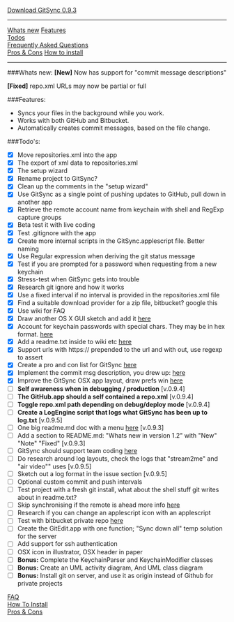 [Download GitSync 0.9.3](https://github.com/eonist/GitSync/releases/download/0.9.3/GitSync.app.zip) 

---

[Whats new](https://github.com/eonist/GitSync#whats-new) 
[Features](https://github.com/eonist/GitSync#features)  
[Todos](https://github.com/eonist/GitSync#todos)  
[Frequently Asked Questions](https://github.com/eonist/GitSync#Frequently-Asked-Questions)  
[Pros & Cons](https://github.com/eonist/GitSync#Pros-&-Cons) 
[How to install](https://github.com/eonist/GitSync#How-to-install) 

---

###Whats new:
**[New]**
Now has support for "commit message descriptions"

**[Fixed]**
repo.xml URLs may now be partial or full

###Features:
- Syncs your files in the background while you work. 
- Works with both GitHub and Bitbucket. 
- Automatically creates commit messages, based on the file change.

###Todo's:
- [x] Move repositories.xml into the app
- [x] The export of xml data to repositories.xml
- [x] The setup wizard
- [x] Rename project to GitSync?
- [x] Clean up the comments in the "setup wizard"
- [x] Use GitSync as a single point of pushing updates to GitHub, pull down in another app
- [x] Retrieve the remote account name from keychain with shell and RegExp capture groups
- [x] Beta test it with live coding
- [x] Test .gitignore with the app
- [x] Create more internal scripts in the GitSync.applescript file. Better naming
- [x] Use Regular expression when deriving the git status message
- [x] Test if you are prompted for a password when requesting from a new keychain
- [x] Stress-test when GitSync gets into trouble
- [x] Research git ignore and how it works
- [x] Use a fixed interval if no interval is provided in the repositories.xml file
- [x] Find a suitable download provider for a zip file, bitbucket? google this
- [x] Use wiki for FAQ
- [x] Draw another OS X GUI sketch and add it [here](https://github.com/eonist/GitSync/issues/16)
- [x] Account for keychain passwords with special chars. They may be in hex format. [here](https://github.com/eonist/GitSync/issues/18)
- [x] Add a readme.txt inside to wiki etc [here](https://github.com/eonist/GitSync/issues/21)
- [x] Support urls with https:// prepended to the url and with out, use regexp to assert
- [x] Create a pro and con list for GitSync [here](https://github.com/eonist/GitSync/issues/19)
- [x] Implement the commit msg description, you drew up: [here](https://github.com/eonist/GitSync/issues/10)
- [x] Improve the GitSync OSX app layout, draw prefs win [here](https://github.com/eonist/GitSync/issues/16)
- [ ] **Self awareness when in debugging / production** [v.0.9.4]
- [ ] **The GitHub.app should a self contained a repo.xml** [v.0.9.4]
- [ ] **Toggle repo.xml path depending on debug/deploy mode** [v.0.9.4]
- [ ] **Create a LogEngine script that logs what GitSync has been up to log.txt** [v.0.9.5]
- [ ] One big readme.md doc with a menu [here](https://github.com/eonist/GitSync/issues/29) [v.0.9.3]
- [ ] Add a section to README.md: "Whats new in version 1.2" with "New" "Note" "Fixed" [v.0.9.3]
- [ ] GitSync should support team coding [here](https://github.com/eonist/GitSync/issues/23)
- [ ] Do research around log layouts, check the logs that "stream2me" and "air video"" uses [v.0.9.5]
- [ ] Sketch out a log format in the issue section [v.0.9.5]
- [ ] Optional custom commit and push intervals
- [ ] Test project with a fresh git install, what about the shell stuff git writes about in readme.txt?
- [ ] Skip synchronising if the remote is ahead more info [here](https://github.com/eonist/GitSync/issues/17)
- [ ] Research if you can change an applescript icon with an applescript
- [ ] Test with bitbucket private repo [here](https://github.com/eonist/GitSync/issues/20)
- [ ] Create the GitEdit.app with one function; "Sync down all" temp solution for the server
- [ ] Add support for ssh authentication
- [ ] OSX icon in illustrator, OSX header in paper
- [ ] **Bonus:** Complete the KeychainParser and KeychainModifier classes
- [ ] **Bonus:** Create an UML activity diagram, And UML class diagram
- [ ] **Bonus:** Install git on server, and use it as origin instead of Github for private projects

[FAQ](https://github.com/eonist/GitSync/wiki/Frequently-Asked-Questions)  
[How To Install](https://github.com/eonist/GitSync/wiki/How-to-install)  
[Pros & Cons](https://github.com/eonist/GitSync/wiki/Pros-&-Cons)  

